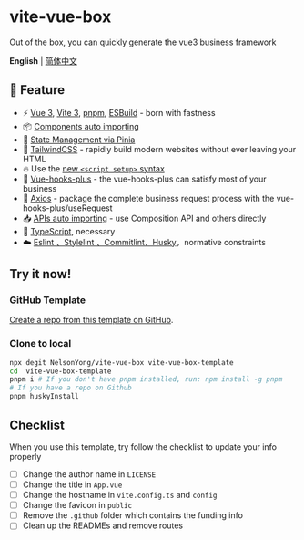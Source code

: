 # vite-vue-box

Out of the box, you can quickly generate the vue3 business framework

<p align='left'>
<b>English</b> | <a href="https://github.com/NelsonYong/vite-vue-box/blob/master/README.zh-CN.md">简体中文</a>
</p>

## 🌟 Feature

- ⚡️ [Vue 3](https://github.com/vuejs/core), [Vite 3](https://github.com/vitejs/vite), [pnpm](https://pnpm.io/), [ESBuild](https://github.com/evanw/esbuild) - born with fastness
- 📦 [Components auto importing](./src/components)
- 🍍 [State Management via Pinia](https://pinia.vuejs.org/)
- 🎨 [TailwindCSS](https://tailwindcss.com/) - rapidly build modern websites without ever leaving your HTML
- 🔥 Use the [new `<script setup>` syntax](https://github.com/vuejs/rfcs/pull/227)
- 🚀 [Vue-hooks-plus](https://github.com//InhiblabCore/vue-hooks-plus) - the vue-hooks-plus can satisfy most of your business
- 💫 <u>Axios</u> - package the complete business request process with the vue-hooks-plus/useRequest
- 📥 [APIs auto importing](https://github.com/antfu/unplugin-auto-import) - use Composition API and others directly
- 🦾 <u>TypeScript</u>, necessary
- ☁️ <u>Eslint 、Stylelint 、Commitlint、Husky</u>，normative constraints

## Try it now!

### GitHub Template

[Create a repo from this template on GitHub](https://github.com/NelsonYong/vite-vue-box/generate).

### Clone to local

```bash
npx degit NelsonYong/vite-vue-box vite-vue-box-template
cd  vite-vue-box-template
pnpm i # If you don't have pnpm installed, run: npm install -g pnpm
# If you have a repo on Github
pnpm huskyInstall
```

## Checklist

When you use this template, try follow the checklist to update your info properly

- [ ] Change the author name in `LICENSE`
- [ ] Change the title in `App.vue`
- [ ] Change the hostname in `vite.config.ts` and `config`
- [ ] Change the favicon in `public`
- [ ] Remove the `.github` folder which contains the funding info
- [ ] Clean up the READMEs and remove routes
